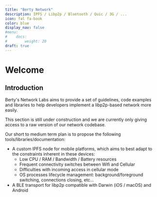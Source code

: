 ```yaml
---
title: "Berty Network"
description: IPFS / Libp2p / Bluetooth / Quic / 3G / ...
icon: fal fa-book
color: blue
display_nav: false
#menu:
#    docs:
#        weight: 20
draft: true
---
```


# Welcome

## Introduction

Berty's Network Labs aims to provide a set of guidelines, code examples and libraries to help developers implement a libp2p-based network more easily.

This section is still under construction and we are currently only giving access to a raw version of our network codebase.

Our short to medium term plan is to propose the following tools/libraries/documentation:

- A custom IPFS node for mobile platforms, which aims to best adapt to the constraints inherent in these devices:
  - Low CPU / RAM / Bandwidth / Battery resources
  - Frequent connectivity switches between Wifi and Cellular
  - Difficulties with incoming access in cellular mode
  - OS processes lifecycle management: background/foreground switching, connections closing, etc...
- A BLE transport for libp2p compatible with Darwin (iOS / macOS) and Android
